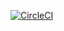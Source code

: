 [![CircleCI](https://dl.circleci.com/status-badge/img/circleci/BKgbAUmCGCsRNDgNphYCAp/Hk5aqjtSzTdwvVFBPZa5bS/tree/main.svg?style=svg&circle-token=00305386531c833c9d510dfdc4e968819cfafac7)](https://dl.circleci.com/status-badge/redirect/circleci/BKgbAUmCGCsRNDgNphYCAp/Hk5aqjtSzTdwvVFBPZa5bS/tree/main)
